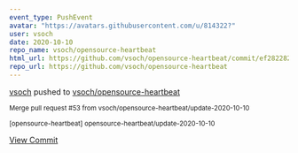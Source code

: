 ```yaml
---
event_type: PushEvent
avatar: "https://avatars.githubusercontent.com/u/814322?"
user: vsoch
date: 2020-10-10
repo_name: vsoch/opensource-heartbeat
html_url: https://github.com/vsoch/opensource-heartbeat/commit/ef2822820af26fecd02f6134d94b889d280b31a5
repo_url: https://github.com/vsoch/opensource-heartbeat
---
```


<a href='https://github.com/vsoch' target='_blank'>vsoch</a> pushed to <a href='https://github.com/vsoch/opensource-heartbeat' target='_blank'>vsoch/opensource-heartbeat</a>

<small>Merge pull request #53 from vsoch/opensource-heartbeat/update-2020-10-10

[opensource-heartbeat] opensource-heartbeat/update-2020-10-10</small>

<a href='https://github.com/vsoch/opensource-heartbeat/commit/ef2822820af26fecd02f6134d94b889d280b31a5' target='_blank'>View Commit</a>